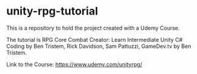 # unity-rpg-tutorial
This is a repository to hold the project created with a Udemy Course.

The tutorial is RPG Core Combat Creator: Learn Intermediate Unity C# Coding by Ben Tristem, Rick Davidson, Sam Pattuzzi, GameDev.tv by Ben Tristem.

Link to the Course: https://www.udemy.com/unityrpg/
